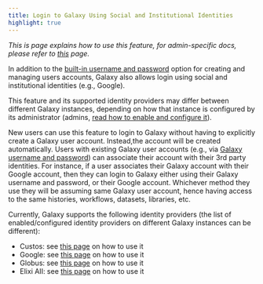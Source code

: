 ```yaml
---
title: Login to Galaxy Using Social and Institutional Identities
highlight: true
---
```


_This is page explains how to use this feature, for admin-specific docs, please refer to [this](/src/authnz/config/oidc/index.md) page._

In addition to the [built-in username and password](/src/authnz/use/gxy/index.md)
option for creating and managing users accounts, Galaxy also allows login using
social and institutional identities (e.g., Google).

This feature and its supported identity providers may differ between different Galaxy instances, depending on
how that instance is configured by its administrator
(admins, [read how to enable and configure it](/src/authnz/config/oidc/index.md)).

New users can use this feature to login to Galaxy without having to explicitly create a Galaxy user account. Instead,the account will be created automatically. Users with existing Galaxy user accounts (e.g., via [Galaxy username and password](/src/authnz/use/gxy/index.md))
can associate their account with their 3rd party identities. For instance, if a user associates their Galaxy account
with their Google account, then they can login to Galaxy either using their Galaxy username and password,
or their Google account. Whichever method they use they will be assuming same Galaxy user account, hence
having access to the same histories, workflows, datasets, libraries, etc.

Currently, Galaxy supports the following identity providers (the list of enabled/configured identity providers on
different Galaxy instances can be different):

- Custos: see [this page](/src/authnz/use/oidc/idps/custos/index.md) on how to use it
- Google: see [this page](/src/authnz/use/oidc/idps/google/index.md) on how to use it
- Globus: see [this page](/src/authnz/use/oidc/idps/globus/index.md) on how to use it
- Elixi AII: see [this page](/src/authnz/use/oidc/idps/elixir-aai/index.md) on how to use it

